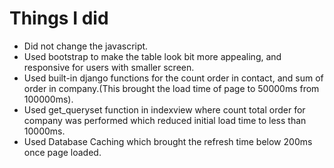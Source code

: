 
Things I did
===================================
- Did not change the javascript.
- Used bootstrap to make the table look bit more appealing, and responsive for users with smaller screen.
- Used built-in django functions for the count order in contact, and sum of order in company.(This brought the load time of   page to 50000ms from 100000ms).
- Used get_queryset function in indexview where count total order for company was performed which reduced initial load time to less than 10000ms.
- Used Database Caching which brought the refresh time below 200ms once page loaded.

